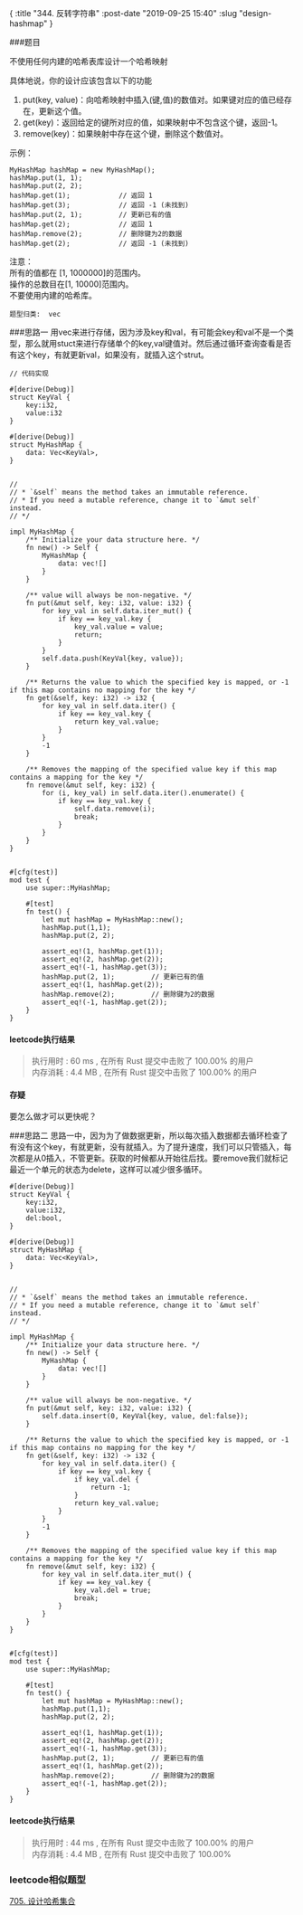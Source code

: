 {
    :title "344. 反转字符串"
    :post-date "2019-09-25 15:40"
    :slug "design-hashmap"
}


###题目

不使用任何内建的哈希表库设计一个哈希映射

具体地说，你的设计应该包含以下的功能

1. put(key, value)：向哈希映射中插入(键,值)的数值对。如果键对应的值已经存在，更新这个值。
2. get(key)：返回给定的键所对应的值，如果映射中不包含这个键，返回-1。
3. remove(key)：如果映射中存在这个键，删除这个数值对。

示例：

```.lang-rust
MyHashMap hashMap = new MyHashMap();
hashMap.put(1, 1);          
hashMap.put(2, 2);         
hashMap.get(1);            // 返回 1
hashMap.get(3);            // 返回 -1 (未找到)
hashMap.put(2, 1);         // 更新已有的值
hashMap.get(2);            // 返回 1 
hashMap.remove(2);         // 删除键为2的数据
hashMap.get(2);            // 返回 -1 (未找到) 

```
注意：  
所有的值都在 [1, 1000000]的范围内。  
操作的总数目在[1, 10000]范围内。  
不要使用内建的哈希库。  




`题型归类:  vec`

###思路一
用vec来进行存储，因为涉及key和val，有可能会key和val不是一个类型，那么就用stuct来进行存储单个的key,val键值对。然后通过循环查询查看是否有这个key，有就更新val，如果没有，就插入这个strut。

```.lang-rust
// 代码实现

#[derive(Debug)]
struct KeyVal {
    key:i32,
    value:i32
}

#[derive(Debug)]
struct MyHashMap {
    data: Vec<KeyVal>,
}


//
// * `&self` means the method takes an immutable reference.
// * If you need a mutable reference, change it to `&mut self` instead.
// */

impl MyHashMap {
    /** Initialize your data structure here. */
    fn new() -> Self {
        MyHashMap {
            data: vec![]
        }
    }

    /** value will always be non-negative. */
    fn put(&mut self, key: i32, value: i32) {
        for key_val in self.data.iter_mut() {
            if key == key_val.key {
                key_val.value = value;
                return;
            }
        }
        self.data.push(KeyVal{key, value});
    }

    /** Returns the value to which the specified key is mapped, or -1 if this map contains no mapping for the key */
    fn get(&self, key: i32) -> i32 {
        for key_val in self.data.iter() {
            if key == key_val.key {
                return key_val.value;
            }
        }
        -1
    }

    /** Removes the mapping of the specified value key if this map contains a mapping for the key */
    fn remove(&mut self, key: i32) {
        for (i, key_val) in self.data.iter().enumerate() {
            if key == key_val.key {
                self.data.remove(i);
                break;
            }
        }
    }
}


#[cfg(test)]
mod test {
    use super::MyHashMap;

    #[test]
    fn test() {
        let mut hashMap = MyHashMap::new();
        hashMap.put(1,1);
        hashMap.put(2, 2);

        assert_eq!(1, hashMap.get(1));
        assert_eq!(2, hashMap.get(2));
        assert_eq!(-1, hashMap.get(3));
        hashMap.put(2, 1);         // 更新已有的值
        assert_eq!(1, hashMap.get(2));
        hashMap.remove(2);         // 删除键为2的数据
        assert_eq!(-1, hashMap.get(2));
    }
}
```

#### leetcode执行结果

> 执行用时 : 60 ms , 在所有 Rust 提交中击败了 100.00% 的用户   
> 内存消耗 : 4.4 MB , 在所有 Rust 提交中击败了 100.00% 的用户 

#### 存疑
要怎么做才可以更快呢？


###思路二
思路一中，因为为了做数据更新，所以每次插入数据都去循环检查了有没有这个key，有就更新，没有就插入。为了提升速度，我们可以只管插入，每次都是从0插入，不管更新。获取的时候都从开始往后找。要remove我们就标记最近一个单元的状态为delete，这样可以减少很多循环。

```.lang-rust
#[derive(Debug)]
struct KeyVal {
    key:i32,
    value:i32,
    del:bool,
}

#[derive(Debug)]
struct MyHashMap {
    data: Vec<KeyVal>,
}


//
// * `&self` means the method takes an immutable reference.
// * If you need a mutable reference, change it to `&mut self` instead.
// */

impl MyHashMap {
    /** Initialize your data structure here. */
    fn new() -> Self {
        MyHashMap {
            data: vec![]
        }
    }

    /** value will always be non-negative. */
    fn put(&mut self, key: i32, value: i32) {
        self.data.insert(0, KeyVal{key, value, del:false});
    }

    /** Returns the value to which the specified key is mapped, or -1 if this map contains no mapping for the key */
    fn get(&self, key: i32) -> i32 {
        for key_val in self.data.iter() {
            if key == key_val.key {
                if key_val.del {
                    return -1;
                }
                return key_val.value;
            }
        }
        -1
    }

    /** Removes the mapping of the specified value key if this map contains a mapping for the key */
    fn remove(&mut self, key: i32) {
        for key_val in self.data.iter_mut() {
            if key == key_val.key {
                key_val.del = true;
                break;
            }
        }
    }
}


#[cfg(test)]
mod test {
    use super::MyHashMap;

    #[test]
    fn test() {
        let mut hashMap = MyHashMap::new();
        hashMap.put(1,1);
        hashMap.put(2, 2);

        assert_eq!(1, hashMap.get(1));
        assert_eq!(2, hashMap.get(2));
        assert_eq!(-1, hashMap.get(3));
        hashMap.put(2, 1);         // 更新已有的值
        assert_eq!(1, hashMap.get(2));
        hashMap.remove(2);         // 删除键为2的数据
        assert_eq!(-1, hashMap.get(2));
    }
}
```

#### leetcode执行结果

> 执行用时 : 44 ms , 在所有 Rust 提交中击败了 100.00% 的用户   
> 内存消耗 : 4.4 MB , 在所有 Rust 提交中击败了 100.00%


### leetcode相似题型

[705. 设计哈希集合](https://leetcode-cn.com/problems/design-hashset/)  





